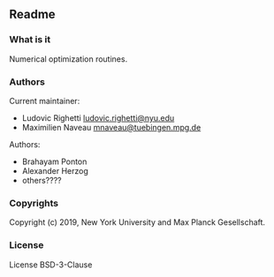 <!-- [![continuous integration](https://raw.githubusercontent.com/MPI-IS-BambooAgent/sw_badges/master/badges/plans/corerobotics/tag.svg?sanitize=true)](url) -->

Readme
------

### What is it

Numerical optimization routines.

### Authors

Current maintainer:

- Ludovic Righetti <ludovic.righetti@nyu.edu>
- Maximilien Naveau <mnaveau@tuebingen.mpg.de>

Authors:
- Brahayam Ponton
- Alexander Herzog
- others????

### Copyrights

Copyright (c) 2019, New York University and Max Planck Gesellschaft.

### License

License BSD-3-Clause
